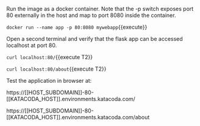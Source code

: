 Run the image as a docker container. Note that the -p switch exposes port 80 externally in the host and map to port 8080 inside the container.

`docker run --name app -p 80:8080 mywebapp`{{execute}}


Open a second terminal and verify that the flask app can be accessed localhost at port 80.

`curl localhost:80/`{{execute T2}}

`curl localhost:80/about`{{execute T2}}
 
Test the application in browser at:

https://[[HOST_SUBDOMAIN]]-80-[[KATACODA_HOST]].environments.katacoda.com/

https://[[HOST_SUBDOMAIN]]-80-[[KATACODA_HOST]].environments.katacoda.com/about



